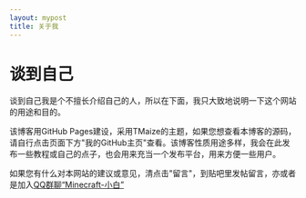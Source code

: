 ```yaml
---
layout: mypost
title: 关于我
---
```

# 谈到自己

谈到自己我是个不擅长介绍自己的人，所以在下面，我只大致地说明一下这个网站的用途和目的。

该博客用GitHub Pages建设，采用TMaize的主题，如果您想查看本博客的源码，请自行点击页面下方"我的GitHub主页"查看。该博客性质用途多样，我会在此发布一些教程或自己的点子，也会用来充当一个发布平台，用来方便一些用户。

如果您有什么对本网站的建议或意见，清点击"留言"，到贴吧里发帖留言，亦或者是加入[QQ群聊“Minecraft-小白”](https://jq.qq.com/?_wv=1027&k=5O9kaw1 "QQ群聊“我的世界小白吧")
